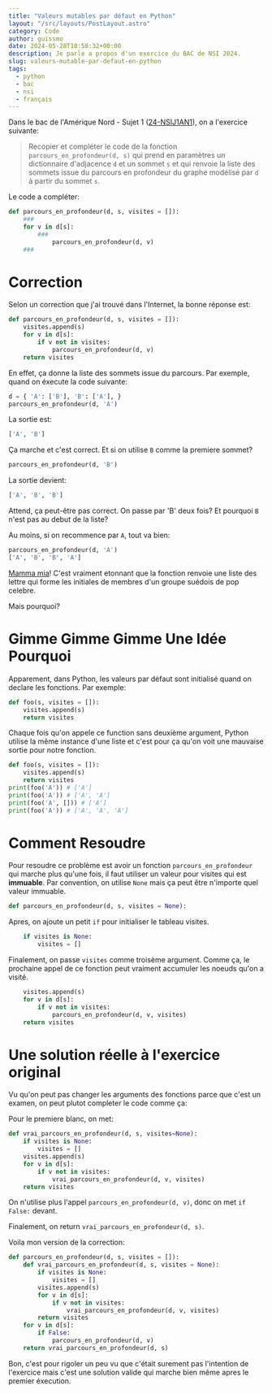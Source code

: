 ```yaml
---
title: "Valeurs mutables par défaut en Python"
layout: "/src/layouts/PostLayout.astro"
category: Code
author: guissmo
date: 2024-05-28T18:58:32+00:00
description: Je parle a propos d'un exercice du BAC de NSI 2024.
slug: valeurs-mutable-par-defaut-en-python
tags:
  - python
  - bac
  - nsi
  - français
---
```


Dans le bac de l'Amérique Nord - Sujet 1
([24-NSIJ1AN1](https://www.math93.com/images/pdf/annales_bac/Bac_NSI/bac_NSI_2024/24-NSIJ1AN1.pdf)), on a l'exercice suivante:

> Recopier et compléter le code de la fonction `parcours_en_profondeur(d, s)` qui prend en paramètres un dictionnaire d'adjacence `d` et un sommet `s` et qui renvoie la liste des sommets issue du parcours en profondeur du graphe modélisé par `d` à partir du sommet `s`.

Le code a compléter:

```python
def parcours_en_profondeur(d, s, visites = []):
    ###
    for v in d[s]:
        ###
            parcours_en_profondeur(d, v)
    ###
```

# Correction

Selon un correction que j'ai trouvé dans l'Internet, la bonne réponse est:

```python
def parcours_en_profondeur(d, s, visites = []):
    visites.append(s)
    for v in d[s]:
        if v not in visites:
            parcours_en_profondeur(d, v)
    return visites
```

En effet, ça donne la liste des sommets issue du parcours. Par exemple, quand on éxecute la code suivante:

```python
d = { 'A': ['B'], 'B': ['A'], }
parcours_en_profondeur(d, 'A')
```

La sortie est:

```python
['A', 'B']
```

Ça marche et c'est correct. Et si on utilise `B` comme la premiere sommet?

```python
parcours_en_profondeur(d, 'B')
```

La sortie devient:

```python
['A', 'B', 'B']
```

Attend, ça peut-être pas correct. On passe par 'B' deux fois? Et pourquoi `B` n'est pas au debut de la liste?

Au moins, si on recommence par `A`, tout va bien:

```python
parcours_en_profondeur(d, 'A')
['A', 'B', 'B', 'A']
```

[Mamma mia](https://youtu.be/unfzfe8f9NI?t=49)! C'est vraiment etonnant que la fonction renvoie une liste des lettre qui forme les initiales de membres d'un groupe suédois de pop celebre.

Mais pourquoi?

# Gimme Gimme Gimme Une Idée Pourquoi

Apparement, dans Python, les valeurs par défaut sont initialisé quand on declare les fonctions. Par exemple:

```python
def foo(s, visites = []):
    visites.append(s)
    return visites
```

Chaque fois qu'on appele ce function sans deuxième argument, Python utilise la même instance d'une liste et c'est pour ça qu'on voit une mauvaise sortie pour notre fonction.

```python
def foo(s, visites = []):
    visites.append(s)
    return visites
print(foo('A')) # ['A']
print(foo('A')) # ['A', 'A']
print(foo('A', [])) # ['A']
print(foo('A')) # ['A', 'A', 'A']
```

# Comment Resoudre

Pour resoudre ce problème est avoir un fonction `parcours_en_profondeur` qui marche plus qu'une fois, il faut utiliser un valeur pour visites qui est **immuable**. Par convention, on utilise `None` mais ça peut être n'importe quel valeur immuable.

```python
def parcours_en_profondeur(d, s, visites = None):
```

Apres, on ajoute un petit `if` pour initialiser le tableau visites.

```python
    if visites is None:
        visites = []
```

Finalement, on passe `visites` comme troisème argument. Comme ça, le prochaine appel de ce fonction peut vraiment accumuler les noeuds qu'on a visité.

```python
    visites.append(s)
    for v in d[s]:
        if v not in visites:
            parcours_en_profondeur(d, v, visites)
    return visites
```

# Une solution réelle à l'exercice original

Vu qu'on peut pas changer les arguments des fonctions parce que c'est un examen, on peut plutot completer le code comme ça:

Pour le premiere blanc, on met:

```python
def vrai_parcours_en_profondeur(d, s, visites=None):
    if visites is None:
        visites = []
    visites.append(s)
    for v in d[s]:
        if v not in visites:
            vrai_parcours_en_profondeur(d, v, visites)
    return visites
```

On n'utilise plus l'appel `parcours_en_profondeur(d, v)`, donc on met `if False:` devant.

Finalement, on return `vrai_parcours_en_profondeur(d, s)`.

Voila mon version de la correction:

```python
def parcours_en_profondeur(d, s, visites = []):
    def vrai_parcours_en_profondeur(d, s, visites = None):
        if visites is None:
            visites = []
        visites.append(s)
        for v in d[s]:
            if v not in visites:
                vrai_parcours_en_profondeur(d, v, visites)
        return visites
    for v in d[s]:
        if False:
            parcours_en_profondeur(d, v)
    return vrai_parcours_en_profondeur(d, s)
```

Bon, c'est pour rigoler un peu vu que c'était surement pas l'intention de l'exercice mais c'est une solution valide qui marche bien même apres le premier éxecution.
